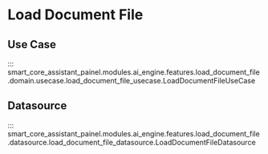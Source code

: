 # Load Document File

## Use Case

::: smart_core_assistant_painel.modules.ai_engine.features.load_document_file.domain.usecase.load_document_file_usecase.LoadDocumentFileUseCase

## Datasource

::: smart_core_assistant_painel.modules.ai_engine.features.load_document_file.datasource.load_document_file_datasource.LoadDocumentFileDatasource
